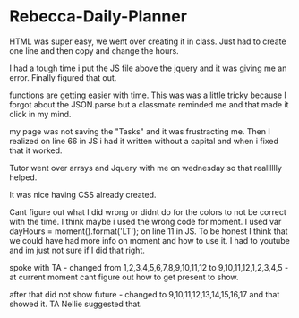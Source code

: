 # Rebecca-Daily-Planner


HTML was super easy, we went over creating it in class. Just had to create one line and then copy and change the hours. 

I had a tough time i put the JS file above the jquery and it was giving me an error. Finally figured that out.

functions are getting easier with time. This was was a little tricky because I forgot about the JSON.parse but a classmate reminded me and that made it click in my mind. 

my page was not saving the "Tasks" and it was frustracting me. Then I realized on line 66 in JS i had it written without a capital and when i fixed that it worked. 

Tutor went over arrays and Jquery with me on wednesday so that realllllly helped. 

It was nice having CSS already created. 

Cant figure out what I did wrong or didnt do for the colors to not be correct with the time. I think maybe i used the wrong code for moment. I used var dayHours = moment().format('LT'); on line 11 in JS. To be honest I think that we could have had more info on moment and how to use it. I had to youtube and im just not sure if I did that right. 

spoke with TA - changed from 1,2,3,4,5,6,7,8,9,10,11,12 to 9,10,11,12,1,2,3,4,5 - at current moment cant figure out how to get present to show. 

after that did not show future - changed to 9,10,11,12,13,14,15,16,17 and that showed it. TA Nellie suggested that. 